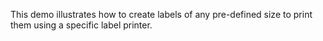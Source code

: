 This demo illustrates how to create labels of any pre-defined size to print them using a specific label printer.